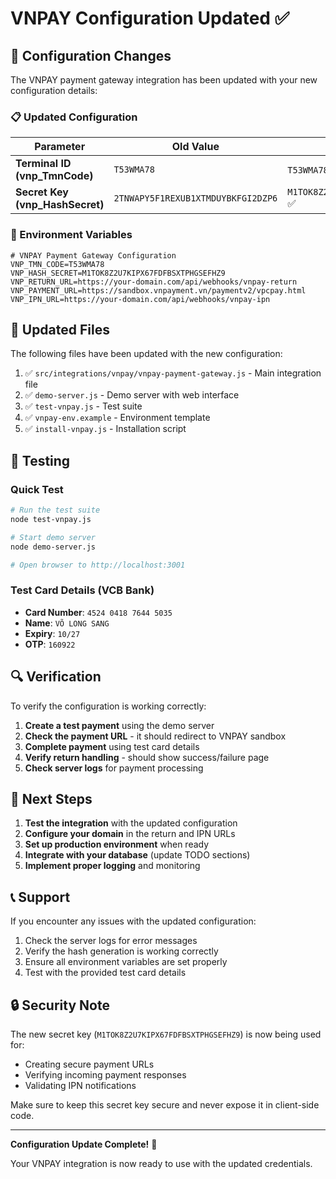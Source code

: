 # VNPAY Configuration Updated ✅

## 🔄 Configuration Changes

The VNPAY payment gateway integration has been updated with your new configuration details:

### 📋 Updated Configuration

| Parameter                       | Old Value                          | New Value                             |
| ------------------------------- | ---------------------------------- | ------------------------------------- |
| **Terminal ID (vnp_TmnCode)**   | `T53WMA78`                         | `T53WMA78` ✅                         |
| **Secret Key (vnp_HashSecret)** | `2TNWAPY5F1REXUB1XTMDUYBKFGI2DZP6` | `M1TOK8Z2U7KIPX67FDFBSXTPHGSEFHZ9` ✅ |

### 🔧 Environment Variables

```env
# VNPAY Payment Gateway Configuration
VNP_TMN_CODE=T53WMA78
VNP_HASH_SECRET=M1TOK8Z2U7KIPX67FDFBSXTPHGSEFHZ9
VNP_RETURN_URL=https://your-domain.com/api/webhooks/vnpay-return
VNP_PAYMENT_URL=https://sandbox.vnpayment.vn/paymentv2/vpcpay.html
VNP_IPN_URL=https://your-domain.com/api/webhooks/vnpay-ipn
```

## 📁 Updated Files

The following files have been updated with the new configuration:

1. ✅ `src/integrations/vnpay/vnpay-payment-gateway.js` - Main integration file
2. ✅ `demo-server.js` - Demo server with web interface
3. ✅ `test-vnpay.js` - Test suite
4. ✅ `vnpay-env.example` - Environment template
5. ✅ `install-vnpay.js` - Installation script

## 🧪 Testing

### Quick Test

```bash
# Run the test suite
node test-vnpay.js

# Start demo server
node demo-server.js

# Open browser to http://localhost:3001
```

### Test Card Details (VCB Bank)

- **Card Number**: `4524 0418 7644 5035`
- **Name**: `VÕ LONG SANG`
- **Expiry**: `10/27`
- **OTP**: `160922`

## 🔍 Verification

To verify the configuration is working correctly:

1. **Create a test payment** using the demo server
2. **Check the payment URL** - it should redirect to VNPAY sandbox
3. **Complete payment** using test card details
4. **Verify return handling** - should show success/failure page
5. **Check server logs** for payment processing

## 🚀 Next Steps

1. **Test the integration** with the updated configuration
2. **Configure your domain** in the return and IPN URLs
3. **Set up production environment** when ready
4. **Integrate with your database** (update TODO sections)
5. **Implement proper logging** and monitoring

## 📞 Support

If you encounter any issues with the updated configuration:

1. Check the server logs for error messages
2. Verify the hash generation is working correctly
3. Ensure all environment variables are set properly
4. Test with the provided test card details

## 🔒 Security Note

The new secret key (`M1TOK8Z2U7KIPX67FDFBSXTPHGSEFHZ9`) is now being used for:

- Creating secure payment URLs
- Verifying incoming payment responses
- Validating IPN notifications

Make sure to keep this secret key secure and never expose it in client-side code.

---

**Configuration Update Complete!** 🎉

Your VNPAY integration is now ready to use with the updated credentials.
